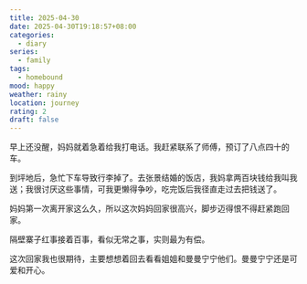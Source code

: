 ```yaml
---
title: 2025-04-30
date: 2025-04-30T19:18:57+08:00
categories:
  - diary
series:
  - family
tags:
  - homebound
mood: happy
weather: rainy
location: journey
rating: 2
draft: false
---
```

早上还没醒，妈妈就着急着给我打电话。我赶紧联系了师傅，预订了八点四十的车。

到坪地后，急忙下车导致行李掉了。去张景结婚的饭店，我妈拿两百块钱给我叫我送；我很讨厌这些事情，可我更懒得争吵，吃完饭后我径直走过去把钱送了。

妈妈第一次离开家这么久，所以这次妈妈回家很高兴，脚步迈得恨不得赶紧跑回家。

隔壁寨子红事接着百事，看似无常之事，实则最为有偿。

这次回家我也很期待，主要想想着回去看看姐姐和曼曼宁宁他们。曼曼宁宁还是可爱和开心。